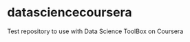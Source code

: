 datasciencecoursera
===================

Test repository to use with Data Science ToolBox on Coursera
